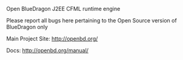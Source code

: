 Open BlueDragon J2EE CFML runtime engine

Please report all bugs here pertaining to the Open Source version of BlueDragon only

Main Project Site:
http://openbd.org/

Docs:
http://openbd.org/manual/